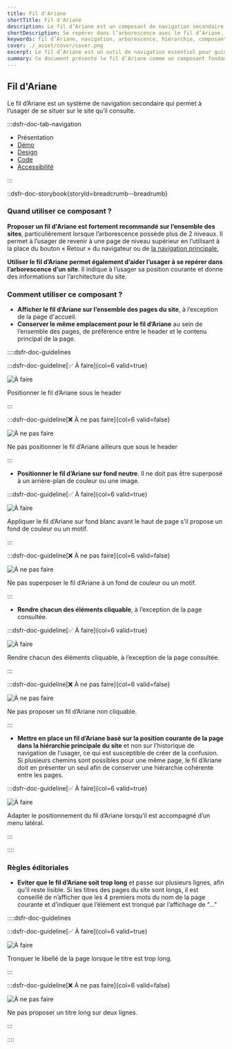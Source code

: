 ```yaml
---
title: Fil d'Ariane
shortTitle: Fil d'Ariane
description: Le fil d’Ariane est un composant de navigation secondaire permettant à l’usager de se repérer dans l’arborescence d’un site et de revenir à un niveau supérieur.
shortDescription: Se repérer dans l’arborescence avec le fil d’Ariane.
keywords: fil d’Ariane, navigation, arborescence, hiérarchie, composant, UX, design system, position, retour, accessibilité
cover: ./_asset/cover/cover.png
excerpt: Le fil d’Ariane est un outil de navigation essentiel pour guider l’usager dans une structure de site complexe. Il indique la position courante et facilite les retours à des pages de niveau supérieur.
summary: Ce document présente le fil d’Ariane comme un composant fondamental de navigation secondaire. Il explique quand l’utiliser, comment le positionner correctement dans la page, les règles de cliquabilité, les restrictions liées au fond et les principes éditoriaux à respecter. Le fil d’Ariane renforce l’orientation de l’usager en lui offrant un repère visuel clair dans l’architecture du site. Ce guide s’adresse aux designers et intégrateurs souhaitant garantir une navigation fluide et cohérente dans des environnements complexes.
---
```


## Fil d'Ariane

Le fil d’Ariane est un système de navigation secondaire qui permet à l’usager de se situer sur le site qu’il consulte.

:::dsfr-doc-tab-navigation

- Présentation
- [Démo](./demo/index.md)
- [Design](./design/index.md)
- [Code](./code/index.md)
- [Accessibilité](./accessibility/index.md)

:::

::dsfr-doc-storybook{storyId=breadcrumb--breadrumb}

### Quand utiliser ce composant ?

**Proposer un fil d'Ariane est fortement recommandé sur l’ensemble des sites**, particulièrement lorsque l’arborescence possède plus de 2 niveaux. Il permet à l’usager de revenir à une page de niveau supérieur en l’utilisant à la place du bouton « Retour » du navigateur ou de [la navigation principale.](../../../navigation/_part/doc/index.md)

**Utiliser le fil d’Ariane permet également d’aider l’usager à se repérer dans l’arborescence d’un site**. Il indique à l’usager sa position courante et donne des informations sur l’architecture du site.

### Comment utiliser ce composant ?

- **Afficher le fil d’Ariane sur l’ensemble des pages du site**, à l’exception de la page d'accueil.
- **Conserver le même emplacement pour le fil d’Ariane** au sein de l’ensemble des pages, de préférence entre le header et le contenu principal de la page.

::::dsfr-doc-guidelines

:::dsfr-doc-guideline[✅ À faire]{col=6 valid=true}

![À faire](./_asset/use/do-1.png)

Positionner le fil d’Ariane sous le header

:::

:::dsfr-doc-guideline[❌ À ne pas faire]{col=6 valid=false}

![À ne pas faire](./_asset/use/dont-1.png)

Ne pas positionner le fil d’Ariane ailleurs que sous le header

:::

- **Positionner le fil d’Ariane sur fond neutre**. Il ne doit pas être superposé à un arrière-plan de couleur ou une image.

:::dsfr-doc-guideline[✅ À faire]{col=6 valid=true}

![À faire](./_asset/use/do-2.png)

Appliquer le fil d’Ariane sur fond blanc avant le haut de page s’il propose un fond de couleur ou un motif.

:::

:::dsfr-doc-guideline[❌ À ne pas faire]{col=6 valid=false}

![À ne pas faire](./_asset/use/dont-2.png)

Ne pas superposer le fil d’Ariane à un fond de couleur ou un motif.

:::

- **Rendre chacun des éléments cliquable**, à l’exception de la page consultée.

:::dsfr-doc-guideline[✅ À faire]{col=6 valid=true}

![À faire](./_asset/use/do-3.png)

Rendre chacun des éléments cliquable, à l’exception de la page consultée.

:::

:::dsfr-doc-guideline[❌ À ne pas faire]{col=6 valid=false}

![À ne pas faire](./_asset/use/dont-3.png)

Ne pas proposer un fil d’Ariane non cliquable.

:::

- **Mettre en place un fil d’Ariane basé sur la position courante de la page dans la hiérarchie principale du site** et non sur l’historique de navigation de l’usager, ce qui est susceptible de créer de la confusion. Si plusieurs chemins sont possibles pour une même page, le fil d’Ariane doit en présenter un seul afin de conserver une hiérarchie cohérente entre les pages.

:::dsfr-doc-guideline[✅ À faire]{col=6 valid=true}

![À faire](./_asset/use/do-4.png)

Adapter le positionnement du fil d’Ariane lorsqu’il est accompagné d’un menu latéral.

:::

::::

### Règles éditoriales

- **Eviter que le fil d’Ariane soit trop long** et passe sur plusieurs lignes, afin qu’il reste lisible. Si les titres des pages du site sont longs, il est conseillé de n’afficher que les 4 premiers mots du nom de la page courante et d’indiquer que l’élément est tronqué par l’affichage de “…”

::::dsfr-doc-guidelines

:::dsfr-doc-guideline[✅ À faire]{col=6 valid=true}

![À faire](./_asset/edit/do-1.png)

Tronquer le libellé de la page lorsque le titre est trop long.

:::

:::dsfr-doc-guideline[❌ À ne pas faire]{col=6 valid=false}

![À ne pas faire](./_asset/edit/dont-1.png)

Ne pas proposer un titre long sur deux lignes.

:::

::::